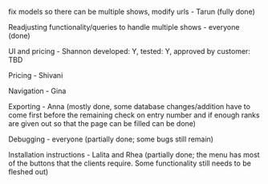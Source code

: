 fix models so there can be multiple shows, modify urls - Tarun (fully done)

Readjusting functionality/queries to handle multiple shows - everyone (done)

UI and pricing - Shannon developed: Y, tested: Y, approved by customer: TBD

Pricing - Shivani

Navigation - Gina

Exporting - Anna (mostly done, some database changes/addition have to come first before the remaining check on entry number and if enough ranks are given out so that the page can be filled can be done)

Debugging - everyone (partially done; some bugs still remain)

Installation instructions - Lalita and Rhea (partially done; the menu has most of the buttons that the clients require. Some functionality still needs to be fleshed out)
